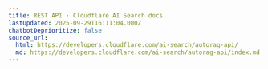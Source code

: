```yaml
---
title: REST API · Cloudflare AI Search docs
lastUpdated: 2025-09-29T16:11:04.000Z
chatbotDeprioritize: false
source_url:
  html: https://developers.cloudflare.com/ai-search/autorag-api/
  md: https://developers.cloudflare.com/ai-search/autorag-api/index.md
---
```


